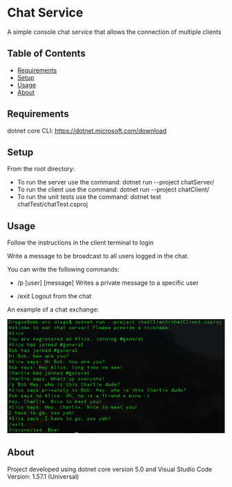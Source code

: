 # Chat Service
A simple console chat service that allows the connection of multiple clients

## Table of Contents
* [Requirements](#requirements)
* [Setup](#setup)
* [Usage](#usage)
* [About](#about)

## Requirements

dotnet core CLI: https://dotnet.microsoft.com/download

## Setup

From the root directory:

- To run the server use the command: dotnet run --project chatServer/
- To run the client use the command: dotnet run --project chatClient/
- To run the unit tests use the command: dotnet test chatTest/chatTest.csproj

## Usage

Follow the instructions in the client terminal to login

Write a message to be broadcast to all users logged in the chat.

You can write the following commands:

- /p [user] [message]
    Writes a private message to a specific user

- /exit
    Logout from the chat

An example of a chat exchange:

<p align="center">
<img src="readme_pics/clientRun.png" width="800"/>
</p>

## About 

Project developed using dotnet core version 5.0 and Visual Studio Code Version: 1.57.1 (Universal)